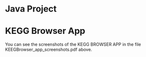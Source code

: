 # Java Project
# KEGG Browser App

You can see the screenshots of the KEGG BROWSER APP in the file KEEGBrowser_app_screenshots.pdf above.
